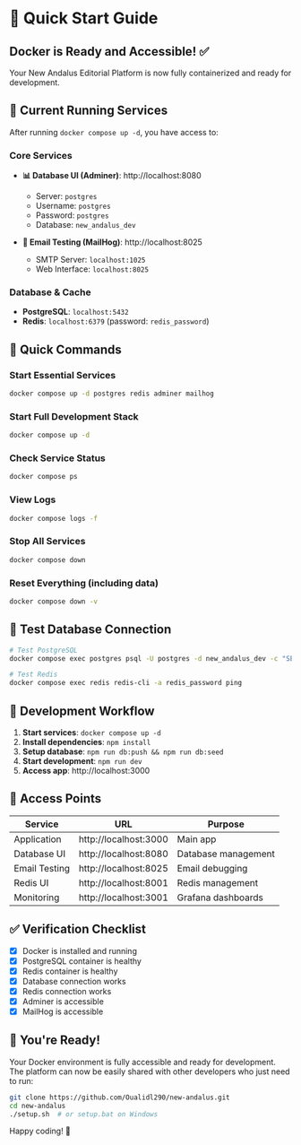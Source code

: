# 🚀 Quick Start Guide

## Docker is Ready and Accessible! ✅

Your New Andalus Editorial Platform is now fully containerized and ready for development.

## 🐳 Current Running Services

After running `docker compose up -d`, you have access to:

### Core Services
- **📊 Database UI (Adminer)**: http://localhost:8080
  - Server: `postgres`
  - Username: `postgres`
  - Password: `postgres`
  - Database: `new_andalus_dev`

- **📧 Email Testing (MailHog)**: http://localhost:8025
  - SMTP Server: `localhost:1025`
  - Web Interface: `localhost:8025`

### Database & Cache
- **PostgreSQL**: `localhost:5432`
- **Redis**: `localhost:6379` (password: `redis_password`)

## 🎯 Quick Commands

### Start Essential Services
```bash
docker compose up -d postgres redis adminer mailhog
```

### Start Full Development Stack
```bash
docker compose up -d
```

### Check Service Status
```bash
docker compose ps
```

### View Logs
```bash
docker compose logs -f
```

### Stop All Services
```bash
docker compose down
```

### Reset Everything (including data)
```bash
docker compose down -v
```

## 🧪 Test Database Connection

```bash
# Test PostgreSQL
docker compose exec postgres psql -U postgres -d new_andalus_dev -c "SELECT 1;"

# Test Redis
docker compose exec redis redis-cli -a redis_password ping
```

## 🔧 Development Workflow

1. **Start services**: `docker compose up -d`
2. **Install dependencies**: `npm install`
3. **Setup database**: `npm run db:push && npm run db:seed`
4. **Start development**: `npm run dev`
5. **Access app**: http://localhost:3000

## 📱 Access Points

| Service | URL | Purpose |
|---------|-----|---------|
| Application | http://localhost:3000 | Main app |
| Database UI | http://localhost:8080 | Database management |
| Email Testing | http://localhost:8025 | Email debugging |
| Redis UI | http://localhost:8001 | Redis management |
| Monitoring | http://localhost:3001 | Grafana dashboards |

## ✅ Verification Checklist

- [x] Docker is installed and running
- [x] PostgreSQL container is healthy
- [x] Redis container is healthy
- [x] Database connection works
- [x] Redis connection works
- [x] Adminer is accessible
- [x] MailHog is accessible

## 🎉 You're Ready!

Your Docker environment is fully accessible and ready for development. The platform can now be easily shared with other developers who just need to run:

```bash
git clone https://github.com/Oualidl290/new-andalus.git
cd new-andalus
./setup.sh  # or setup.bat on Windows
```

Happy coding! 🚀